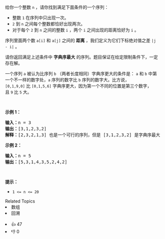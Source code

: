 <p>给你一个整数&nbsp;<code>n</code>&nbsp;，请你找到满足下面条件的一个序列：</p>

<ul> 
 <li>整数&nbsp;<code>1</code>&nbsp;在序列中只出现一次。</li> 
 <li><code>2</code>&nbsp;到&nbsp;<code>n</code>&nbsp;之间每个整数都恰好出现两次。</li> 
 <li>对于每个&nbsp;<code>2</code>&nbsp;到&nbsp;<code>n</code>&nbsp;之间的整数&nbsp;<code>i</code>&nbsp;，两个&nbsp;<code>i</code>&nbsp;之间出现的距离恰好为&nbsp;<code>i</code>&nbsp;。</li> 
</ul>

<p>序列里面两个数 <code>a[i]</code>&nbsp;和 <code>a[j]</code>&nbsp;之间的 <strong>距离</strong>&nbsp;，我们定义为它们下标绝对值之差&nbsp;<code>|j - i|</code>&nbsp;。</p>

<p>请你返回满足上述条件中&nbsp;<strong>字典序最大</strong>&nbsp;的序列。题目保证在给定限制条件下，一定存在解。</p>

<p>一个序列&nbsp;<code>a</code>&nbsp;被认为比序列&nbsp;<code>b</code>&nbsp;（两者长度相同）字典序更大的条件是：&nbsp;<code>a</code> 和&nbsp;<code>b</code>&nbsp;中第一个不一样的数字处，<code>a</code>&nbsp;序列的数字比&nbsp;<code>b</code>&nbsp;序列的数字大。比方说，<code>[0,1,9,0]</code>&nbsp;比&nbsp;<code>[0,1,5,6]</code>&nbsp;字典序更大，因为第一个不同的位置是第三个数字，且&nbsp;<code>9</code>&nbsp;比&nbsp;<code>5</code>&nbsp;大。</p>

<p>&nbsp;</p>

<p><strong>示例 1：</strong></p>

<pre><b>输入：</b>n = 3
<b>输出：</b>[3,1,2,3,2]
<b>解释：</b>[2,3,2,1,3] 也是一个可行的序列，但是 [3,1,2,3,2] 是字典序最大的序列。
</pre>

<p><strong>示例 2：</strong></p>

<pre><b>输入：</b>n = 5
<b>输出：</b>[5,3,1,4,3,5,2,4,2]
</pre>

<p>&nbsp;</p>

<p><strong>提示：</strong></p>

<ul> 
 <li><code>1 &lt;= n &lt;= 20</code></li> 
</ul>

<div><div>Related Topics</div><div><li>数组</li><li>回溯</li></div></div><br><div><li>👍 47</li><li>👎 0</li></div>